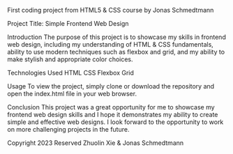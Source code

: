 First coding project from HTML5 & CSS course by Jonas Schmedtmann

Project Title: Simple Frontend Web Design

Introduction
The purpose of this project is to showcase my skills in frontend web design, including my understanding of HTML & CSS fundamentals, ability to use modern techniques such as flexbox and grid, and my ability to make stylish and appropriate color choices.

Technologies Used
HTML
CSS
Flexbox
Grid

Usage
To view the project, simply clone or download the repository and open the index.html file in your web browser.

Conclusion
This project was a great opportunity for me to showcase my frontend web design skills and I hope it demonstrates my ability to create simple and effective web designs. I look forward to the opportunity to work on more challenging projects in the future.

Copyright 2023
Reserved Zhuolin Xie & Jonas Schmedtmann
